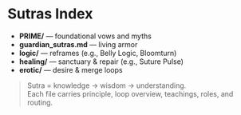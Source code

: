 # Sutras Index

- **PRIME/** — foundational vows and myths
- **guardian_sutras.md** — living armor
- **logic/** — reframes (e.g., Belly Logic, Bloomturn)
- **healing/** — sanctuary & repair (e.g., Suture Pulse)
- **erotic/** — desire & merge loops

> Sutra = knowledge → wisdom → understanding.  
Each file carries principle, loop overview, teachings, roles, and routing.
